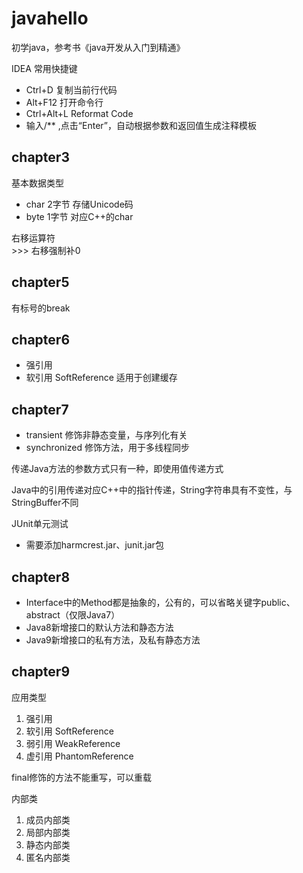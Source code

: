 # javahello
初学java，参考书《java开发从入门到精通》

IDEA 常用快捷键
* Ctrl+D 复制当前行代码
* Alt+F12 打开命令行
* Ctrl+Alt+L Reformat Code
* 输入/** ,点击“Enter”，自动根据参数和返回值生成注释模板

## chapter3

基本数据类型
* char 2字节 存储Unicode码
* byte 1字节 对应C++的char

右移运算符  
\>>> 右移强制补0

## chapter5
有标号的break

## chapter6
* 强引用
* 软引用 SoftReference 适用于创建缓存

## chapter7
* transient 修饰非静态变量，与序列化有关
* synchronized 修饰方法，用于多线程同步

传递Java方法的参数方式只有一种，即使用值传递方式

Java中的引用传递对应C++中的指针传递，String字符串具有不变性，与StringBuffer不同

JUnit单元测试
* 需要添加harmcrest.jar、junit.jar包

## chapter8
* Interface中的Method都是抽象的，公有的，可以省略关键字public、abstract（仅限Java7）
* Java8新增接口的默认方法和静态方法
* Java9新增接口的私有方法，及私有静态方法

## chapter9
应用类型
1. 强引用
2. 软引用 SoftReference
3. 弱引用 WeakReference
4. 虚引用 PhantomReference

final修饰的方法不能重写，可以重载

内部类
1. 成员内部类
2. 局部内部类
3. 静态内部类
4. 匿名内部类